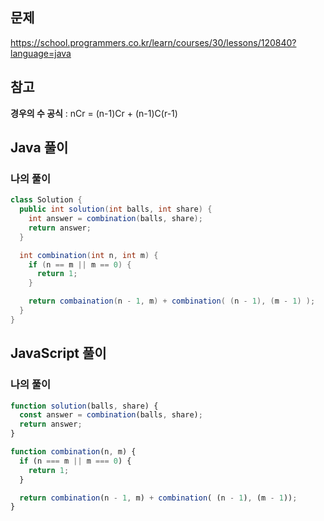 ## 문제
https://school.programmers.co.kr/learn/courses/30/lessons/120840?language=java

## 참고
**경우의 수 공식** : nCr = (n-1)Cr + (n-1)C(r-1)

## Java 풀이
### 나의 풀이
```java
class Solution {
  public int solution(int balls, int share) {
    int answer = combination(balls, share);
    return answer;
  }

  int combination(int n, int m) {
    if (n == m || m == 0) {
      return 1;
    }

    return combaination(n - 1, m) + combination( (n - 1), (m - 1) );
  }
}
```

## JavaScript 풀이
### 나의 풀이
```javascript
function solution(balls, share) {
  const answer = combination(balls, share);
  return answer;
}

function combination(n, m) {
  if (n === m || m === 0) {
    return 1;
  }

  return combination(n - 1, m) + combination( (n - 1), (m - 1));
}
```
